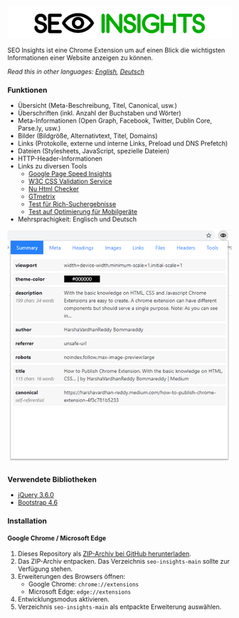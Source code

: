 ![](img/seo-insights-header.png)

SEO Insights ist eine Chrome Extension um auf einen Blick die wichtigsten Informationen einer Website anzeigen zu können.

*Read this in other languages: [English](README.md), [Deutsch](README.de.md)*

### Funktionen

* Übersicht (Meta-Beschreibung, Titel, Canonical, usw.)
* Überschriften (inkl. Anzahl der Buchstaben und Wörter)
* Meta-Informationen (Open Graph, Facebook, Twitter, Dublin Core, Parse.ly, usw.)
* Bilder (Bildgröße, Alternativtext, Titel, Domains)
* Links (Protokolle, externe und interne Links, Preload und DNS Prefetch)
* Dateien (Stylesheets, JavaScript, spezielle Dateien)
* HTTP-Header-Informationen
* Links zu diversen Tools
  - [Google Page Speed Insights](https://developers.google.com/speed/pagespeed/insights/)
  - [W3C CSS Validation Service](https://jigsaw.w3.org/css-validator/)
  - [Nu Html Checker](https://validator.w3.org/nu/)
  - [GTmetrix](https://gtmetrix.com/)
  - [Test für Rich-Suchergebnisse](https://search.google.com/test/rich-results)
  - [Test auf Optimierung für Mobilgeräte](https://search.google.com/test/mobile-friendly)
* Mehrsprachigkeit: Englisch und Deutsch

![](img/seo-insights-summary.png)

### Verwendete Bibliotheken

* [jQuery 3.6.0](https://jquery.com/)
* [Bootstrap 4.6](https://getbootstrap.com/docs/4.6/getting-started/introduction/)

### Installation

#### Google Chrome / Microsoft  Edge

 1. Dieses Repository als [ZIP-Archiv bei GitHub herunterladen](https://github.com/SEO-Insights/seo-insights/archive/main.zip).
 2. Das ZIP-Archiv entpacken. Das Verzeichnis `seo-insights-main` sollte zur Verfügung stehen.
 3. Erweiterungen des Browsers öffnen:
    - Google Chrome: `chrome://extensions`
    - Microsoft Edge: `edge://extensions`
  4. Entwicklungsmodus aktivieren.
  5. Verzeichnis `seo-insights-main` als entpackte Erweiterung auswählen.